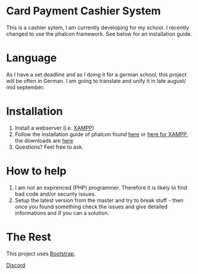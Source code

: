# Card Payment Cashier System
This is a cashier sytem, I am currently developing for my school. I recently changed to use the phalcon framework. See below for an installation guide.

# Language #
As I have a set deadline and as I doing it for a german school, this project will be often in German. I am going to translate and unify it in late august/ mid september.

# Installation #
1. Install a webserver (i.e. [XAMPP](https://www.apachefriends.org/index.html))
2. Follow the installation guide of phalcon found [here](https://github.com/phalcon/cphalcon) or [here for XAMPP](https://docs.phalconphp.com/en/3.3/webserver-xampp), the downloads are [here](https://github.com/phalcon/cphalcon/releases/tag/v3.4.0)
3. Questions? Feel free to ask.

# How to help #
1. I am not an expirenced (PHP) programmer. Therefore it is likely to find bad code and/or security issues.
2. Setup the latest version from the master and try to break stuff - then once you found something check the issues and give detailed informations and if you can a solution.

# The Rest #
This project uses [Bootstrap](https://github.com/twbs/bootstrap/).

[Discord](https://discord.gg/hVZAzyr)
